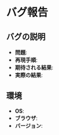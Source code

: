 # バグ報告

## バグの説明

- **問題**: 
- **再現手順**: 
- **期待される結果**: 
- **実際の結果**: 

## 環境

- **OS**: 
- **ブラウザ**: 
- **バージョン**: 
